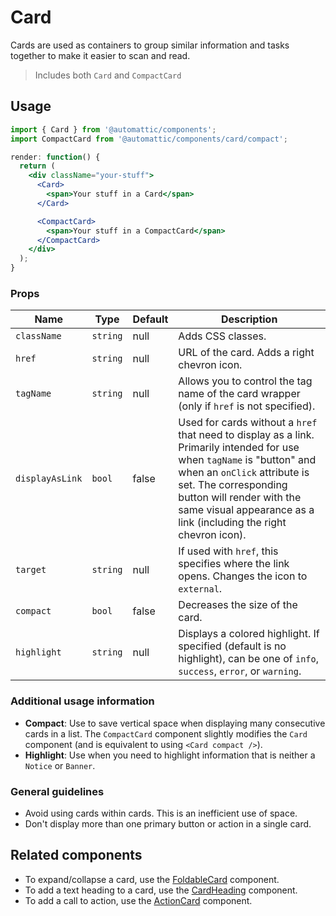 # Card

Cards are used as containers to group similar information and tasks together to make it easier to scan and read.

> Includes both `Card` and `CompactCard`

## Usage

```jsx
import { Card } from '@automattic/components';
import CompactCard from '@automattic/components/card/compact';

render: function() {
  return (
    <div className="your-stuff">
      <Card>
        <span>Your stuff in a Card</span>
      </Card>

      <CompactCard>
        <span>Your stuff in a CompactCard</span>
      </CompactCard>
    </div>
  );
}
```

### Props

| Name            | Type     | Default | Description                                                                                                                                                                                                                                                                      |
| --------------- | -------- | ------- | -------------------------------------------------------------------------------------------------------------------------------------------------------------------------------------------------------------------------------------------------------------------------------- |
| `className`     | `string` | null    | Adds CSS classes.                                                                                                                                                                                                                                                                |
| `href`          | `string` | null    | URL of the card. Adds a right chevron icon.                                                                                                                                                                                                                                      |
| `tagName`       | `string` | null    | Allows you to control the tag name of the card wrapper (only if `href` is not specified).                                                                                                                                                                                        |
| `displayAsLink` | `bool`   | false   | Used for cards without a `href` that need to display as a link. Primarily intended for use when `tagName` is "button" and when an `onClick` attribute is set. The corresponding button will render with the same visual appearance as a link (including the right chevron icon). |
| `target`        | `string` | null    | If used with `href`, this specifies where the link opens. Changes the icon to `external`.                                                                                                                                                                                        |
| `compact`       | `bool`   | false   | Decreases the size of the card.                                                                                                                                                                                                                                                  |
| `highlight`     | `string` | null    | Displays a colored highlight. If specified (default is no highlight), can be one of `info`, `success`, `error`, or `warning`.                                                                                                                                                    |

### Additional usage information

- **Compact**: Use to save vertical space when displaying many consecutive cards in a list. The `CompactCard` component slightly modifies the `Card` component (and is equivalent to using `<Card compact />`).
- **Highlight**: Use when you need to highlight information that is neither a `Notice` or `Banner`.

### General guidelines

- Avoid using cards within cards. This is an inefficient use of space.
- Don't display more than one primary button or action in a single card.

## Related components

- To expand/collapse a card, use the [FoldableCard](./foldable-card) component.
- To add a text heading to a card, use the [CardHeading](./card-heading) component.
- To add a call to action, use the [ActionCard](./action-card) component.
